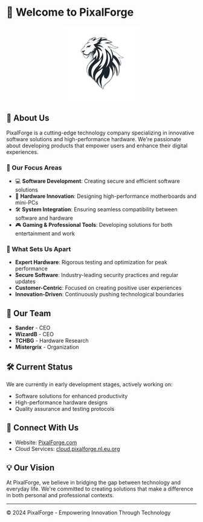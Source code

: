 # 🌟 Welcome to PixalForge

<p align="center">
  <img src="https://github.com/CEO-pixalforge/logo/blob/main/image.jpg?raw=true" alt="PixalForge Logo" width="200"/>
</p>

## 🚀 About Us

PixalForge is a cutting-edge technology company specializing in innovative software solutions and high-performance hardware. We're passionate about developing products that empower users and enhance their digital experiences.

### 🎯 Our Focus Areas

- 💻 **Software Development**: Creating secure and efficient software solutions
- 🔧 **Hardware Innovation**: Designing high-performance motherboards and mini-PCs
- 🛠️ **System Integration**: Ensuring seamless compatibility between software and hardware
- 🎮 **Gaming & Professional Tools**: Developing solutions for both entertainment and work

### 🌟 What Sets Us Apart

- **Expert Hardware**: Rigorous testing and optimization for peak performance
- **Secure Software**: Industry-leading security practices and regular updates
- **Customer-Centric**: Focused on creating positive user experiences
- **Innovation-Driven**: Continuously pushing technological boundaries

## 👥 Our Team

- **Sander** - CEO
- **WizardB** - CEO
- **TCHBG** - Hardware Research
- **Mistergrix** - Organization

## 🛠️ Current Status

We are currently in early development stages, actively working on:
- Software solutions for enhanced productivity
- High-performance hardware designs
- Quality assurance and testing protocols

## 🔗 Connect With Us

- Website: [PixalForge.com](https://www.pixalforge.com)
- Cloud Services: [cloud.pixalforge.nl.eu.org](https://cloud.pixalforge.nl.eu.org)

## 💡 Our Vision

At PixalForge, we believe in bridging the gap between technology and everyday life. We're committed to creating solutions that make a difference in both personal and professional contexts.

---

© 2024 PixalForge - Empowering Innovation Through Technology

